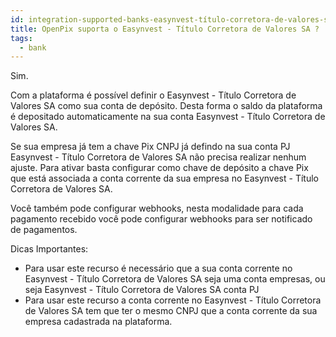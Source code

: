```yaml
---
id: integration-supported-banks-easynvest-título-corretora-de-valores-sa
title: OpenPix suporta o Easynvest - Título Corretora de Valores SA ?
tags:
  - bank
---
```


Sim.

Com a plataforma é possível definir o Easynvest - Título Corretora de Valores SA como sua conta de depósito. Desta forma o saldo da plataforma é depositado automaticamente na sua conta Easynvest - Título Corretora de Valores SA.

Se sua empresa já tem a chave Pix CNPJ já defindo na sua conta PJ Easynvest - Título Corretora de Valores SA não precisa realizar nenhum ajuste. Para ativar basta configurar como chave de depósito a chave Pix que está associada a conta corrente da sua empresa no Easynvest - Título Corretora de Valores SA.

Você também pode configurar webhooks, nesta modalidade para cada pagamento recebido você pode configurar webhooks para ser notificado de pagamentos.

Dicas Importantes:

- Para usar este recurso é necessário que a sua conta corrente no Easynvest - Título Corretora de Valores SA seja uma conta empresas, ou seja Easynvest - Título Corretora de Valores SA conta PJ
- Para usar este recurso a conta corrente no Easynvest - Título Corretora de Valores SA tem que ter o mesmo CNPJ que a conta corrente da sua empresa cadastrada na plataforma.
